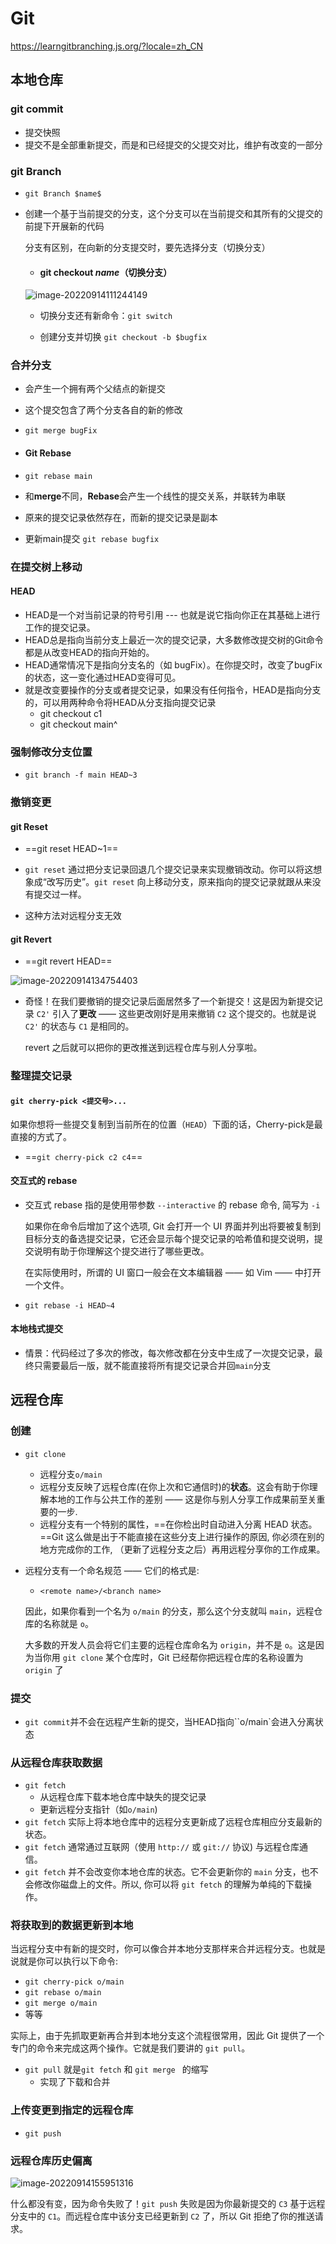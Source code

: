 # Git

https://learngitbranching.js.org/?locale=zh_CN

## 本地仓库



### git commit

- 提交快照
- 提交不是全部重新提交，而是和已经提交的父提交对比，维护有改变的一部分

### git Branch

- `git Branch $name$`

- 创建一个基于当前提交的分支，这个分支可以在当前提交和其所有的父提交的前提下开展新的代码

  分支有区别，在向新的分支提交时，要先选择分支（切换分支）

  - #### git checkout $name$（切换分支）

  ![image-20220914111244149](C:\Users\Administrator\AppData\Roaming\Typora\typora-user-images\image-20220914111244149.png)

  - 切换分支还有新命令：`git switch`

  - 创建分支并切换 `git checkout -b $bugfix`

### 合并分支

- 会产生一个拥有两个父结点的新提交
- 这个提交包含了两个分支各自的新的修改

- `git merge bugFix`



- #### Git Rebase

- `git rebase main`

- 和**merge**不同，**Rebase**会产生一个线性的提交关系，并联转为串联

- 原来的提交记录依然存在，而新的提交记录是副本

- 更新main提交 `git rebase bugfix`



### 在提交树上移动

#### HEAD

- HEAD是一个对当前记录的符号引用 --- 也就是说它指向你正在其基础上进行工作的提交记录。
- HEAD总是指向当前分支上最近一次的提交记录，大多数修改提交树的Git命令都是从改变HEAD的指向开始的。
- HEAD通常情况下是指向分支名的（如 bugFix）。在你提交时，改变了bugFix的状态，这一变化通过HEAD变得可见。
- 就是改变要操作的分支或者提交记录，如果没有任何指令，HEAD是指向分支的，可以用两种命令将HEAD从分支指向提交记录
  - git checkout c1
  - git checkout main^

### 强制修改分支位置

- `git branch -f main HEAD~3`

### 撤销变更

#### git Reset

- ==git reset HEAD~1==

- `git reset` 通过把分支记录回退几个提交记录来实现撤销改动。你可以将这想象成“改写历史”。`git reset` 向上移动分支，原来指向的提交记录就跟从来没有提交过一样。

- 这种方法对远程分支无效

#### git Revert

- ==git revert HEAD==

![image-20220914134754403](C:\Users\Administrator\AppData\Roaming\Typora\typora-user-images\image-20220914134754403.png)

- 奇怪！在我们要撤销的提交记录后面居然多了一个新提交！这是因为新提交记录 `C2'` 引入了**更改** —— 这些更改刚好是用来撤销 `C2` 这个提交的。也就是说 `C2'` 的状态与 `C1` 是相同的。

  revert 之后就可以把你的更改推送到远程仓库与别人分享啦。

### 整理提交记录

#### `git cherry-pick <提交号>...`

如果你想将一些提交复制到当前所在的位置（`HEAD`）下面的话，Cherry-pick是最直接的方式了。

- ==`git cherry-pick c2 c4`==



#### 交互式的 rebase

- 交互式 rebase 指的是使用带参数 `--interactive` 的 rebase 命令, 简写为 `-i`

  如果你在命令后增加了这个选项, Git 会打开一个 UI 界面并列出将要被复制到目标分支的备选提交记录，它还会显示每个提交记录的哈希值和提交说明，提交说明有助于你理解这个提交进行了哪些更改。

  在实际使用时，所谓的 UI 窗口一般会在文本编辑器 —— 如 Vim —— 中打开一个文件。 

- `git rebase -i HEAD~4`



#### 本地栈式提交

- 情景：代码经过了多次的修改，每次修改都在分支中生成了一次提交记录，最终只需要最后一版，就不能直接将所有提交记录合并回`main`分支



## 远程仓库



### 创建

- `git clone` 
  - 远程分支`o/main`
  - 远程分支反映了远程仓库(在你上次和它通信时)的**状态**。这会有助于你理解本地的工作与公共工作的差别 —— 这是你与别人分享工作成果前至关重要的一步.
  - 远程分支有一个特别的属性，==在你检出时自动进入分离 HEAD 状态。==Git 这么做是出于不能直接在这些分支上进行操作的原因, 你必须在别的地方完成你的工作, （更新了远程分支之后）再用远程分享你的工作成果。

- 远程分支有一个命名规范 —— 它们的格式是:

  - `<remote name>/<branch name>`

  因此，如果你看到一个名为 `o/main` 的分支，那么这个分支就叫 `main`，远程仓库的名称就是 `o`。

  大多数的开发人员会将它们主要的远程仓库命名为 `origin`，并不是 `o`。这是因为当你用 `git clone` 某个仓库时，Git 已经帮你把远程仓库的名称设置为 `origin` 了

### 提交

- `git commit`并不会在远程产生新的提交，当HEAD指向``o/main`会进入分离状态

### 从远程仓库获取数据

- `git fetch`
  - 从远程仓库下载本地仓库中缺失的提交记录
  - 更新远程分支指针（如`o/main`)
- `git fetch` 实际上将本地仓库中的远程分支更新成了远程仓库相应分支最新的状态。
- `git fetch` 通常通过互联网（使用 `http://` 或 `git://` 协议) 与远程仓库通信。
- `git fetch` 并不会改变你本地仓库的状态。它不会更新你的 `main` 分支，也不会修改你磁盘上的文件。所以, 你可以将 `git fetch` 的理解为单纯的下载操作。

### 将获取到的数据更新到本地

当远程分支中有新的提交时，你可以像合并本地分支那样来合并远程分支。也就是说就是你可以执行以下命令:

- `git cherry-pick o/main`
- `git rebase o/main`
- `git merge o/main`
- 等等

实际上，由于先抓取更新再合并到本地分支这个流程很常用，因此 Git 提供了一个专门的命令来完成这两个操作。它就是我们要讲的 `git pull`。

- `git pull` 就是`git fetch` 和 `git merge ` 的缩写
  - 实现了下载和合并



### 上传变更到指定的远程仓库

- `git push` 



### 远程仓库历史偏离

![image-20220914155951316](C:\Users\Administrator\AppData\Roaming\Typora\typora-user-images\image-20220914155951316.png)

什么都没有变，因为命令失败了！`git push` 失败是因为你最新提交的 `C3` 基于远程分支中的 `C1`。而远程仓库中该分支已经更新到 `C2` 了，所以 Git 拒绝了你的推送请求。